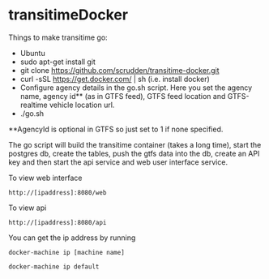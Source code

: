 # transitimeDocker

Things to make transitime go:

- Ubuntu
- sudo apt-get install git
- git clone https://github.com/scrudden/transitime-docker.git
- curl -sSL https://get.docker.com/ | sh  (i.e. install docker)
- Configure agency details in the go.sh script. Here you set the agency name, agency id** (as in GTFS feed), GTFS feed location and GTFS-realtime vehicle location url.
- ./go.sh

**AgencyId is optional in GTFS so just set to 1 if none specified.

The go script will build the transitime container (takes a long time), start the postgres db, create the tables,
push the gtfs data into the db, create an API key and then start the api service and web user interface service. 

To view web interface
```
http://[ipaddress]:8080/web
```
To view api
```
http://[ipaddress]:8080/api
```

You can get the ip address by running
```
docker-machine ip [machine name]

docker-machine ip default
```



